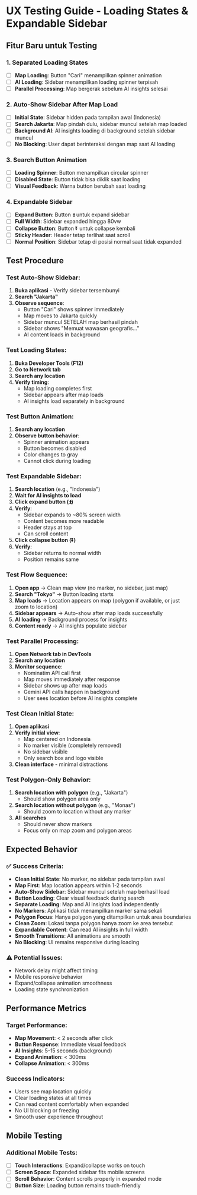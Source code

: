 # UX Testing Guide - Loading States & Expandable Sidebar

## Fitur Baru untuk Testing

### 1. Separated Loading States
- [ ] **Map Loading**: Button "Cari" menampilkan spinner animation
- [ ] **AI Loading**: Sidebar menampilkan loading spinner terpisah
- [ ] **Parallel Processing**: Map bergerak sebelum AI insights selesai

### 2. Auto-Show Sidebar After Map Load
- [ ] **Initial State**: Sidebar hidden pada tampilan awal (Indonesia)
- [ ] **Search Jakarta**: Map pindah dulu, sidebar muncul setelah map loaded
- [ ] **Background AI**: AI insights loading di background setelah sidebar muncul
- [ ] **No Blocking**: User dapat berinteraksi dengan map saat AI loading

### 3. Search Button Animation
- [ ] **Loading Spinner**: Button menampilkan circular spinner
- [ ] **Disabled State**: Button tidak bisa diklik saat loading
- [ ] **Visual Feedback**: Warna button berubah saat loading

### 4. Expandable Sidebar
- [ ] **Expand Button**: Button ⏫ untuk expand sidebar
- [ ] **Full Width**: Sidebar expanded hingga 80vw
- [ ] **Collapse Button**: Button ⏬ untuk collapse kembali
- [ ] **Sticky Header**: Header tetap terlihat saat scroll
- [ ] **Normal Position**: Sidebar tetap di posisi normal saat tidak expanded

## Test Procedure

### Test Auto-Show Sidebar:
1. **Buka aplikasi** - Verify sidebar tersembunyi
2. **Search "Jakarta"**
3. **Observe sequence**:
   - Button "Cari" shows spinner immediately
   - Map moves to Jakarta quickly
   - Sidebar muncul SETELAH map berhasil pindah
   - Sidebar shows "Memuat wawasan geografis..." 
   - AI content loads in background

### Test Loading States:
1. **Buka Developer Tools (F12)**
2. **Go to Network tab**
3. **Search any location**
4. **Verify timing**:
   - Map loading completes first
   - Sidebar appears after map loads
   - AI insights load separately in background

### Test Button Animation:
1. **Search any location**
2. **Observe button behavior**:
   - Spinner animation appears
   - Button becomes disabled
   - Color changes to gray
   - Cannot click during loading

### Test Expandable Sidebar:
1. **Search location** (e.g., "Indonesia")
2. **Wait for AI insights to load**
3. **Click expand button (⏫)**
4. **Verify**:
   - Sidebar expands to ~80% screen width
   - Content becomes more readable
   - Header stays at top
   - Can scroll content
5. **Click collapse button (⏬)**
6. **Verify**:
   - Sidebar returns to normal width
   - Position remains same

### Test Flow Sequence:
1. **Open app** → Clean map view (no marker, no sidebar, just map)
2. **Search "Tokyo"** → Button loading starts
3. **Map loads** → Location appears on map (polygon if available, or just zoom to location)
4. **Sidebar appears** → Auto-show after map loads successfully
5. **AI loading** → Background process for insights
6. **Content ready** → AI insights populate sidebar

### Test Parallel Processing:
1. **Open Network tab in DevTools**
2. **Search any location**
3. **Monitor sequence**:
   - Nominatim API call first
   - Map moves immediately after response
   - Sidebar shows up after map loads
   - Gemini API calls happen in background
   - User sees location before AI insights complete

### Test Clean Initial State:
1. **Open aplikasi**
2. **Verify initial view**:
   - Map centered on Indonesia
   - No marker visible (completely removed)
   - No sidebar visible
   - Only search box and logo visible
3. **Clean interface** - minimal distractions

### Test Polygon-Only Behavior:
1. **Search location with polygon** (e.g., "Jakarta")
   - Should show polygon area only
2. **Search location without polygon** (e.g., "Monas")
   - Should zoom to location without any marker
3. **All searches**
   - Should never show markers
   - Focus only on map zoom and polygon areas

## Expected Behavior

### ✅ Success Criteria:
- **Clean Initial State**: No marker, no sidebar pada tampilan awal
- **Map First**: Map location appears within 1-2 seconds
- **Auto-Show Sidebar**: Sidebar muncul setelah map berhasil load
- **Button Loading**: Clear visual feedback during search
- **Separate Loading**: Map and AI insights load independently
- **No Markers**: Aplikasi tidak menampilkan marker sama sekali
- **Polygon Focus**: Hanya polygon yang ditampilkan untuk area boundaries
- **Clean Zoom**: Lokasi tanpa polygon hanya zoom ke area tersebut
- **Expandable Content**: Can read AI insights in full width
- **Smooth Transitions**: All animations are smooth
- **No Blocking**: UI remains responsive during loading

### ⚠️ Potential Issues:
- Network delay might affect timing
- Mobile responsive behavior
- Expand/collapse animation smoothness
- Loading state synchronization

## Performance Metrics

### Target Performance:
- **Map Movement**: < 2 seconds after click
- **Button Response**: Immediate visual feedback
- **AI Insights**: 5-15 seconds (background)
- **Expand Animation**: < 300ms
- **Collapse Animation**: < 300ms

### Success Indicators:
- Users see map location quickly
- Clear loading states at all times
- Can read content comfortably when expanded
- No UI blocking or freezing
- Smooth user experience throughout

## Mobile Testing

### Additional Mobile Tests:
- [ ] **Touch Interactions**: Expand/collapse works on touch
- [ ] **Screen Space**: Expanded sidebar fits mobile screens
- [ ] **Scroll Behavior**: Content scrolls properly in expanded mode
- [ ] **Button Size**: Loading button remains touch-friendly
